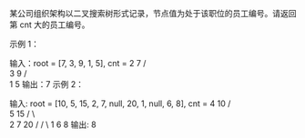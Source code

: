 某公司组织架构以二叉搜索树形式记录，节点值为处于该职位的员工编号。请返回第 cnt 大的员工编号。

 

示例 1：



输入：root = [7, 3, 9, 1, 5], cnt = 2
       7
      / \
     3   9
    / \
   1   5
输出：7
示例 2：



输入: root = [10, 5, 15, 2, 7, null, 20, 1, null, 6, 8], cnt = 4
       10
      / \
     5   15
    / \    \
   2   7    20
  /   / \ 
 1   6   8
输出: 8